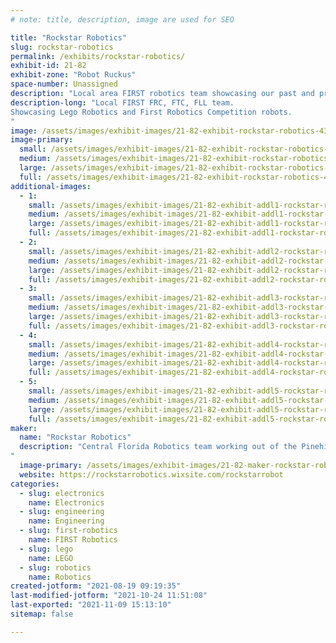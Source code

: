 ```yaml
---
# note: title, description, image are used for SEO

title: "Rockstar Robotics"
slug: rockstar-robotics
permalink: /exhibits/rockstar-robotics/
exhibit-id: 21-82
exhibit-zone: "Robot Ruckus"
space-number: Unassigned
description: "Local area FIRST robotics team showcasing our past and present robotic endeavors.  "
description-long: "Local FIRST FRC, FTC, FLL team.
Showcasing Lego Robotics and First Robotics Competition robots.
"
image: /assets/images/exhibit-images/21-82-exhibit-rockstar-robotics-43-89607263-207580720592929-6690131338033628024-n-3744-large.jpg
image-primary: 
  small: /assets/images/exhibit-images/21-82-exhibit-rockstar-robotics-43-89607263-207580720592929-6690131338033628024-n-3744-small.jpg
  medium: /assets/images/exhibit-images/21-82-exhibit-rockstar-robotics-43-89607263-207580720592929-6690131338033628024-n-3744-medium.jpg
  large: /assets/images/exhibit-images/21-82-exhibit-rockstar-robotics-43-89607263-207580720592929-6690131338033628024-n-3744-large.jpg
  full: /assets/images/exhibit-images/21-82-exhibit-rockstar-robotics-43-89607263-207580720592929-6690131338033628024-n-3744-full.jpg
additional-images: 
  - 1:
    small: /assets/images/exhibit-images/21-82-exhibit-addl1-rockstar-robotics-screenshot-20210821-135250-chrome-small.jpg
    medium: /assets/images/exhibit-images/21-82-exhibit-addl1-rockstar-robotics-screenshot-20210821-135250-chrome-medium.jpg
    large: /assets/images/exhibit-images/21-82-exhibit-addl1-rockstar-robotics-screenshot-20210821-135250-chrome-large.jpg
    full: /assets/images/exhibit-images/21-82-exhibit-addl1-rockstar-robotics-screenshot-20210821-135250-chrome-full.jpg
  - 2:
    small: /assets/images/exhibit-images/21-82-exhibit-addl2-rockstar-robotics-screenshot-20210821-135325-chrome-small.jpg
    medium: /assets/images/exhibit-images/21-82-exhibit-addl2-rockstar-robotics-screenshot-20210821-135325-chrome-medium.jpg
    large: /assets/images/exhibit-images/21-82-exhibit-addl2-rockstar-robotics-screenshot-20210821-135325-chrome-large.jpg
    full: /assets/images/exhibit-images/21-82-exhibit-addl2-rockstar-robotics-screenshot-20210821-135325-chrome-full.jpg
  - 3:
    small: /assets/images/exhibit-images/21-82-exhibit-addl3-rockstar-robotics-screenshot-20210821-135404-chrome-small.jpg
    medium: /assets/images/exhibit-images/21-82-exhibit-addl3-rockstar-robotics-screenshot-20210821-135404-chrome-medium.jpg
    large: /assets/images/exhibit-images/21-82-exhibit-addl3-rockstar-robotics-screenshot-20210821-135404-chrome-large.jpg
    full: /assets/images/exhibit-images/21-82-exhibit-addl3-rockstar-robotics-screenshot-20210821-135404-chrome-full.jpg
  - 4:
    small: /assets/images/exhibit-images/21-82-exhibit-addl4-rockstar-robotics-screenshot-20210821-135741-chrome-small.jpg
    medium: /assets/images/exhibit-images/21-82-exhibit-addl4-rockstar-robotics-screenshot-20210821-135741-chrome-medium.jpg
    large: /assets/images/exhibit-images/21-82-exhibit-addl4-rockstar-robotics-screenshot-20210821-135741-chrome-large.jpg
    full: /assets/images/exhibit-images/21-82-exhibit-addl4-rockstar-robotics-screenshot-20210821-135741-chrome-full.jpg
  - 5:
    small: /assets/images/exhibit-images/21-82-exhibit-addl5-rockstar-robotics-screenshot-20210821-135836-chrome-small.jpg
    medium: /assets/images/exhibit-images/21-82-exhibit-addl5-rockstar-robotics-screenshot-20210821-135836-chrome-medium.jpg
    large: /assets/images/exhibit-images/21-82-exhibit-addl5-rockstar-robotics-screenshot-20210821-135836-chrome-large.jpg
    full: /assets/images/exhibit-images/21-82-exhibit-addl5-rockstar-robotics-screenshot-20210821-135836-chrome-full.jpg
maker: 
  name: "Rockstar Robotics"
  description: "Central Florida Robotics team working out of the Pinehills Boys and Girls Club.
"
  image-primary: /assets/images/exhibit-images/21-82-maker-rockstar-robotics-screenshot-20210821-135448-chrome-medium.jpg
  website: https://rockstarrobotics.wixsite.com/rockstarrobot
categories: 
  - slug: electronics
    name: Electronics
  - slug: engineering
    name: Engineering
  - slug: first-robotics
    name: FIRST Robotics
  - slug: lego
    name: LEGO
  - slug: robotics
    name: Robotics
created-jotform: "2021-08-19 09:19:35"
last-modified-jotform: "2021-10-24 11:51:08"
last-exported: "2021-11-09 15:13:10"
sitemap: false

---
```

